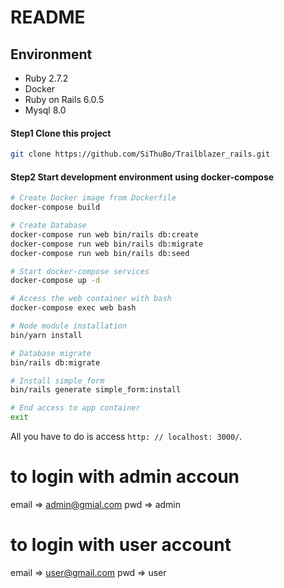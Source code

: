 # README

## Environment

- Ruby 2.7.2
- Docker
- Ruby on Rails 6.0.5
- Mysql 8.0

#### Step1 Clone this project

```bash
git clone https://github.com/SiThuBo/Trailblazer_rails.git
```

#### Step2 Start development environment using docker-compose

```bash
# Create Docker image from Dockerfile
docker-compose build

# Create Database
docker-compose run web bin/rails db:create
docker-compose run web bin/rails db:migrate
docker-compose run web bin/rails db:seed

# Start docker-compose services
docker-compose up -d

# Access the web container with bash
docker-compose exec web bash

# Node module installation
bin/yarn install

# Database migrate
bin/rails db:migrate

# Install simple_form
bin/rails generate simple_form:install

# End access to app container
exit

```
All you have to do is access `http: // localhost: 3000/`.

# to login with admin accoun
email => admin@gmial.com
pwd => admin
# to login with user account 
email => user@gmail.com
pwd => user
